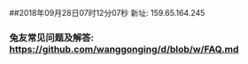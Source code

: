 ##2018年09月28日07时12分07秒 新址: 159.65.164.245
### 兔友常见问题及解答: https://github.com/wanggonging/d/blob/w/FAQ.md
